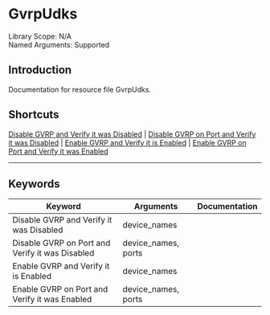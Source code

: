 # GvrpUdks
Library Scope: N/A<br>
Named Arguments: Supported

## Introduction
Documentation for resource file GvrpUdks.

## Shortcuts
[Disable GVRP and Verify it was Disabled](#Disable_GVRP_and_Verify_it_was_Disabled) | [Disable GVRP on Port and Verify it was Disabled](#Disable_GVRP_on_Port_and_Verify_it_was_Disabled) | [Enable GVRP and Verify it is Enabled](#Enable_GVRP_and_Verify_it_is_Enabled) | [Enable GVRP on Port and Verify it was Enabled](#Enable_GVRP_on_Port_and_Verify_it_was_Enabled)
***

## Keywords
| Keyword | Arguments | Documentation |
|---------|-----------|---------------|
| <a name="Disable_GVRP_and_Verify_it_was_Disabled"></a>Disable GVRP and Verify it was Disabled | device_names |  |
| <a name="Disable_GVRP_on_Port_and_Verify_it_was_Disabled"></a>Disable GVRP on Port and Verify it was Disabled | device_names, ports |  |
| <a name="Enable_GVRP_and_Verify_it_is_Enabled"></a>Enable GVRP and Verify it is Enabled | device_names |  |
| <a name="Enable_GVRP_on_Port_and_Verify_it_was_Enabled"></a>Enable GVRP on Port and Verify it was Enabled | device_names, ports |  |
